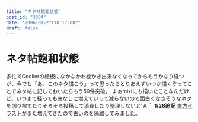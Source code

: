```yaml
---
title: "ネタ帖飽和状態"
post_id: "3384"
date: "2006-01-27T10:17:00Z"
draft: false
---
```


# ネタ帖飽和状態

多忙でCoolierの絵板になかなかお絵かき出来なくなってからもうかなり経つが、今でも「あ、このネタ描こう」って思ったらとりあえずいつか描くぞってことでネタ帖に記しておいたらもう50件突破。 まぁmixiにも描いたことなんだけど、いつまで経っても底なしに増えていって減らないので面白くなさそうなネタを切り捨てたりそろそろ投稿して消費したり整理しないと'Ａ｀  **1/28追記** [東方イラスト](/category/products/illustration?tag=touhou)がまた増えてきたので古いのを隔離してみました。
